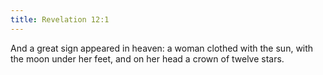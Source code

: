 ```yaml
---
title: Revelation 12:1
---
```


And a great sign appeared in heaven: a woman clothed with the sun, with the moon under her feet, and on her head a crown of twelve stars.
